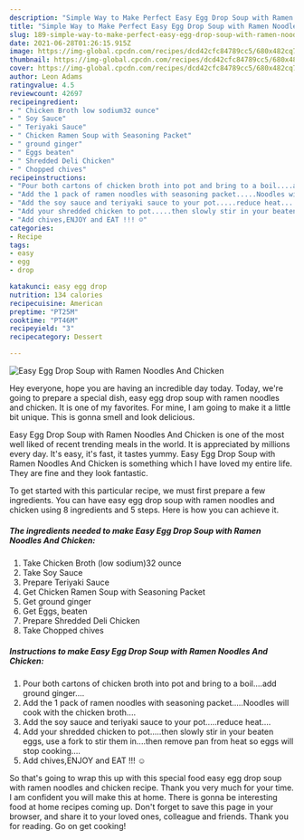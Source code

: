 ```yaml
---
description: "Simple Way to Make Perfect Easy Egg Drop Soup with Ramen Noodles And Chicken"
title: "Simple Way to Make Perfect Easy Egg Drop Soup with Ramen Noodles And Chicken"
slug: 189-simple-way-to-make-perfect-easy-egg-drop-soup-with-ramen-noodles-and-chicken
date: 2021-06-28T01:26:15.915Z
image: https://img-global.cpcdn.com/recipes/dcd42cfc84789cc5/680x482cq70/easy-egg-drop-soup-with-ramen-noodles-and-chicken-recipe-main-photo.jpg
thumbnail: https://img-global.cpcdn.com/recipes/dcd42cfc84789cc5/680x482cq70/easy-egg-drop-soup-with-ramen-noodles-and-chicken-recipe-main-photo.jpg
cover: https://img-global.cpcdn.com/recipes/dcd42cfc84789cc5/680x482cq70/easy-egg-drop-soup-with-ramen-noodles-and-chicken-recipe-main-photo.jpg
author: Leon Adams
ratingvalue: 4.5
reviewcount: 42697
recipeingredient:
- " Chicken Broth low sodium32 ounce"
- " Soy Sauce"
- " Teriyaki Sauce"
- " Chicken Ramen Soup with Seasoning Packet"
- " ground ginger"
- " Eggs beaten"
- " Shredded Deli Chicken"
- " Chopped chives"
recipeinstructions:
- "Pour both cartons of chicken broth into pot and bring to a boil....add ground ginger...."
- "Add the 1 pack of ramen noodles with seasoning packet.....Noodles will cook with the chicken broth...."
- "Add the soy sauce and teriyaki sauce to your pot.....reduce heat...."
- "Add your shredded chicken to pot.....then slowly stir in your beaten eggs, use a fork to stir them in....then remove pan from heat so eggs will stop cooking...."
- "Add chives,ENJOY and EAT !!! ☺️"
categories:
- Recipe
tags:
- easy
- egg
- drop

katakunci: easy egg drop 
nutrition: 134 calories
recipecuisine: American
preptime: "PT25M"
cooktime: "PT46M"
recipeyield: "3"
recipecategory: Dessert

---
```



![Easy Egg Drop Soup with Ramen Noodles And Chicken](https://img-global.cpcdn.com/recipes/dcd42cfc84789cc5/680x482cq70/easy-egg-drop-soup-with-ramen-noodles-and-chicken-recipe-main-photo.jpg)

Hey everyone, hope you are having an incredible day today. Today, we're going to prepare a special dish, easy egg drop soup with ramen noodles and chicken. It is one of my favorites. For mine, I am going to make it a little bit unique. This is gonna smell and look delicious.



Easy Egg Drop Soup with Ramen Noodles And Chicken is one of the most well liked of recent trending meals in the world. It is appreciated by millions every day. It's easy, it's fast, it tastes yummy. Easy Egg Drop Soup with Ramen Noodles And Chicken is something which I have loved my entire life. They are fine and they look fantastic.


To get started with this particular recipe, we must first prepare a few ingredients. You can have easy egg drop soup with ramen noodles and chicken using 8 ingredients and 5 steps. Here is how you can achieve it.

<!--inarticleads1-->

##### The ingredients needed to make Easy Egg Drop Soup with Ramen Noodles And Chicken:

1. Take  Chicken Broth (low sodium)32 ounce
1. Take  Soy Sauce
1. Prepare  Teriyaki Sauce
1. Get  Chicken Ramen Soup with Seasoning Packet
1. Get  ground ginger
1. Get  Eggs, beaten
1. Prepare  Shredded Deli Chicken
1. Take  Chopped chives




<!--inarticleads2-->

##### Instructions to make Easy Egg Drop Soup with Ramen Noodles And Chicken:

1. Pour both cartons of chicken broth into pot and bring to a boil....add ground ginger....
1. Add the 1 pack of ramen noodles with seasoning packet.....Noodles will cook with the chicken broth....
1. Add the soy sauce and teriyaki sauce to your pot.....reduce heat....
1. Add your shredded chicken to pot.....then slowly stir in your beaten eggs, use a fork to stir them in....then remove pan from heat so eggs will stop cooking....
1. Add chives,ENJOY and EAT !!! ☺️




So that's going to wrap this up with this special food easy egg drop soup with ramen noodles and chicken recipe. Thank you very much for your time. I am confident you will make this at home. There is gonna be interesting food at home recipes coming up. Don't forget to save this page in your browser, and share it to your loved ones, colleague and friends. Thank you for reading. Go on get cooking!
